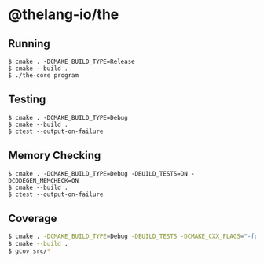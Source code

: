 # @thelang-io/the

## Running

```the
$ cmake . -DCMAKE_BUILD_TYPE=Release
$ cmake --build .
$ ./the-core program
```

## Testing

```the
$ cmake . -DCMAKE_BUILD_TYPE=Debug
$ cmake --build .
$ ctest --output-on-failure
```

## Memory Checking

```the
$ cmake . -DCMAKE_BUILD_TYPE=Debug -DBUILD_TESTS=ON -DCODEGEN_MEMCHECK=ON
$ cmake --build .
$ ctest --output-on-failure
```

## Coverage

```bash
$ cmake . -DCMAKE_BUILD_TYPE=Debug -DBUILD_TESTS -DCMAKE_CXX_FLAGS="-fprofile-instr-generate -fcoverage-mapping"
$ cmake --build .
$ gcov src/*
```
